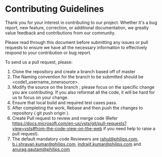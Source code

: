 # Contributing Guidelines

Thank you for your interest in contributing to our project. Whether it's a bug report, new feature, correction, or additional documentation, we greatly value feedback and contributions from our community.

Please read through this document before submitting any issues or pull requests to ensure we have all the necessary information to effectively respond to your contribution or bug report.


To send us a pull request, please:

1. Clone the repository and create a branch based off of master
2. The Naming convention for the branch to be submitted should be <code1_username_innersource>.
3. Modify the source on the branch ; please focus on the specific change you are contributing. If you also reformat all the code, it will be hard for us to focus on your change.
4. Ensure that local build and required test cases pass.
5. After completing the work, Rebase and then push the changes to repository ( git push origin <your branch>).
6. Create Pull request to review and merge code (Refer https://docs.microsoft.com/en-us/vsts/git/pull-requests?view=vsts#from-the-code-view-on-the-web if you need help to raise a pull request).
7. The default mandatory code Reviewers are rahul@philips.com, b.j.shravan.kumar@philips.com, indrajit.kumar@philips.com and anurag.gautam@philips.com




